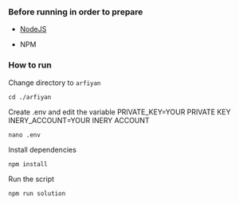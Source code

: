 ### Before running in order to prepare

- [NodeJS](https://nodejs.org/en/)

- NPM



### How to run

Change directory to ```arfiyan```

```shell
cd ./arfiyan
```

Create .env and edit the variable
PRIVATE_KEY=YOUR PRIVATE KEY
INERY_ACCOUNT=YOUR INERY ACCOUNT

```shell
nano .env
```

Install dependencies

```shell
npm install
```

Run the script

```
npm run solution
```

